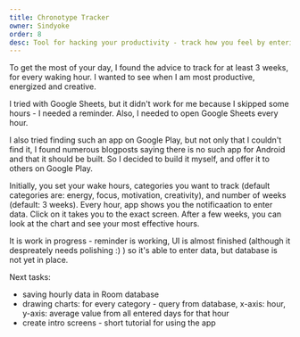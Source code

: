 ```yaml
---
title: Chronotype Tracker
owner: Sindyoke
order: 8
desc: Tool for hacking your productivity - track how you feel by entering your estimates by hour, get summarized data after a few weeks, and find your most productive hours. Especially useful for freelancers.
---
```


To get the most of your day, I found the advice to track for at least 3 weeks, for every waking hour. I wanted to see when I am most productive, energized and creative.

I tried with Google Sheets, but it didn't work for me because I skipped some hours - I needed a reminder. Also, I needed to open Google Sheets every hour.

I also tried finding such an app on Google Play, but not only that I couldn't find it, I found numerous blogposts saying there is no such app for Android and that it should be built. So I decided to build it myself, and offer it to others on Google Play.

Initially, you set your wake hours, categories you want to track (default categories are: energy, focus, motivation, creativity), and number of weeks (default: 3 weeks). Every hour, app shows you the notificaation to enter data. Click on it takes you to the exact screen. After a few weeks, you can look at the chart and see your most effective hours.

It is work in progress - reminder is working, UI is almost finished (although it despreately needs polishing :) ) so it's able to enter data, but database is not yet in place.

Next tasks:
- saving hourly data in Room database
- drawing charts: for every category - query from database, x-axis: hour, y-axis: average value from all entered days for that hour
- create intro screens - short tutorial for using the app